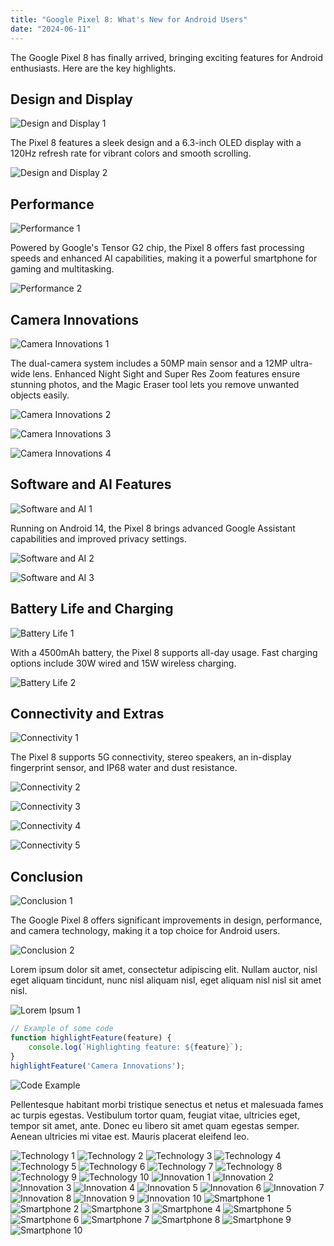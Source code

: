 ```yaml
---
title: "Google Pixel 8: What's New for Android Users"
date: "2024-06-11"
---
```


The Google Pixel 8 has finally arrived, bringing exciting features for Android enthusiasts. Here are the key highlights.

## Design and Display

![Design and Display 1](photo_1)

The Pixel 8 features a sleek design and a 6.3-inch OLED display with a 120Hz refresh rate for vibrant colors and smooth scrolling.

![Design and Display 2](photo_2)

## Performance

![Performance 1](photo_3)

Powered by Google's Tensor G2 chip, the Pixel 8 offers fast processing speeds and enhanced AI capabilities, making it a powerful smartphone for gaming and multitasking.

![Performance 2](photo_4)

## Camera Innovations

![Camera Innovations 1](photo_5)

The dual-camera system includes a 50MP main sensor and a 12MP ultra-wide lens. Enhanced Night Sight and Super Res Zoom features ensure stunning photos, and the Magic Eraser tool lets you remove unwanted objects easily.

![Camera Innovations 2](photo_6)

![Camera Innovations 3](photo_7)

![Camera Innovations 4](photo_8)

## Software and AI Features

![Software and AI 1](photo_9)

Running on Android 14, the Pixel 8 brings advanced Google Assistant capabilities and improved privacy settings.

![Software and AI 2](photo_10)

![Software and AI 3](photo_11)

## Battery Life and Charging

![Battery Life 1](photo_12)

With a 4500mAh battery, the Pixel 8 supports all-day usage. Fast charging options include 30W wired and 15W wireless charging.

![Battery Life 2](photo_13)

## Connectivity and Extras

![Connectivity 1](photo_14)

The Pixel 8 supports 5G connectivity, stereo speakers, an in-display fingerprint sensor, and IP68 water and dust resistance.

![Connectivity 2](photo_15)

![Connectivity 3](photo_16)

![Connectivity 4](photo_17)

![Connectivity 5](photo_18)

## Conclusion

![Conclusion 1](photo_19)

The Google Pixel 8 offers significant improvements in design, performance, and camera technology, making it a top choice for Android users.

![Conclusion 2](photo_1)

Lorem ipsum dolor sit amet, consectetur adipiscing elit. Nullam auctor, nisl eget aliquam tincidunt, nunc nisl aliquam nisl, eget aliquam nisl nisl sit amet nisl.

![Lorem Ipsum 1](photo_2)

```javascript
// Example of some code
function highlightFeature(feature) {
    console.log(`Highlighting feature: ${feature}`);
}
highlightFeature('Camera Innovations');
```

![Code Example](photo_3)

Pellentesque habitant morbi tristique senectus et netus et malesuada fames ac turpis egestas. Vestibulum tortor quam, feugiat vitae, ultricies eget, tempor sit amet, ante. Donec eu libero sit amet quam egestas semper. Aenean ultricies mi vitae est. Mauris placerat eleifend leo.

![Technology 1](photo_4)
![Technology 2](photo_5)
![Technology 3](photo_6)
![Technology 4](photo_7)
![Technology 5](photo_8)
![Technology 6](photo_9)
![Technology 7](photo_10)
![Technology 8](photo_11)
![Technology 9](photo_12)
![Technology 10](photo_13)
![Innovation 1](photo_14)
![Innovation 2](photo_15)
![Innovation 3](photo_16)
![Innovation 4](photo_17)
![Innovation 5](photo_18)
![Innovation 6](photo_19)
![Innovation 7](photo_1)
![Innovation 8](photo_2)
![Innovation 9](photo_3)
![Innovation 10](photo_4)
![Smartphone 1](photo_5)
![Smartphone 2](photo_6)
![Smartphone 3](photo_7)
![Smartphone 4](photo_8)
![Smartphone 5](photo_9)
![Smartphone 6](photo_10)
![Smartphone 7](photo_11)
![Smartphone 8](photo_12)
![Smartphone 9](photo_13)
![Smartphone 10](photo_14)
